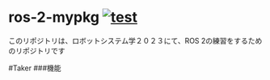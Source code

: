 # ros-2-mypkg [![test](https://github.com/AkutsuShun/ros-2-mypkg/blob/master/.github/workflows/test.yml/badge.svg)](https://github.com/AkutsuShun/ros-2-mypkg/blob/master/.github/workflows/test.yml)

このリポジトリは、ロボットシステム学２０２３にて、ROS 2の練習をするためのリポジトリです

#Taker
###機能





